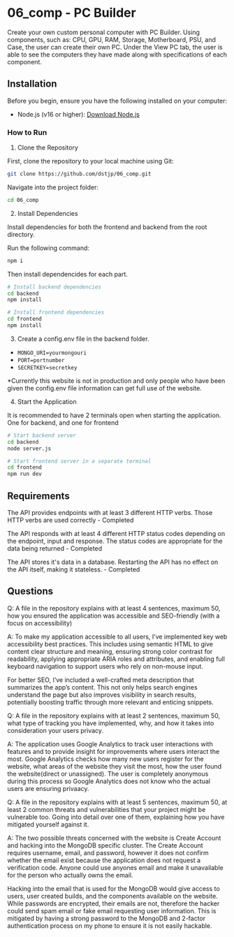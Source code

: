 # 06_comp - PC Builder

Create your own custom personal computer with PC Builder. Using components, such as: CPU, GPU, RAM, Storage, Motherboard, PSU, and Case, the user can create their own PC. Under the View PC tab, the user is able to see the computers they have made along with specifications of each component.

## Installation

Before you begin, ensure you have the following installed on your computer:

- Node.js (v16 or higher): [Download Node.js](https://nodejs.org/en)

### How to Run

1. Clone the Repository

First, clone the repository to your local machine using Git:

```bash
git clone https://github.com/dstjp/06_comp.git
```

Navigate into the project folder:

```bash
cd 06_comp
```

2. Install Dependencies

Install dependencies for both the frontend and backend from the root directory.

Run the following command:

```bash
npm i
```

Then install dependencides for each part.

```bash
# Install backend dependencies
cd backend
npm install

# Install frontend dependencies
cd frontend
npm install
```

3. Create a config.env file in the backend folder.

- `MONGO_URI=yourmongouri`
- `PORT=portnumber`
- `SECRETKEY=secretkey`

\*Currently this website is not in production and only people who have been given the config.env file information can get full use of the website.

4. Start the Application

It is recommended to have 2 terminals open when starting the application. One for backend, and one for frontend

```bash
# Start backend server
cd backend
node server.js

# Start frontend server in a separate terminal
cd frontend
npm run dev
```

## Requirements

The API provides endpoints with at least 3 different HTTP verbs. Those HTTP verbs are used correctly - Completed

The API responds with at least 4 different HTTP status codes depending on the endpoint, input and response. The status codes are appropriate for the data being returned - Completed

The API stores it's data in a database. Restarting the API has no effect on the API itself, making it stateless. - Completed

## Questions

Q: A file in the repository explains with at least 4 sentences, maximum 50, how you ensured the application was accessible and SEO-friendly (with a focus on accessibility)

A: To make my application accessible to all users, I’ve implemented key web accessibility best practices. This includes using semantic HTML to give content clear structure and meaning, ensuring strong color contrast for readability, applying appropriate ARIA roles and attributes, and enabling full keyboard navigation to support users who rely on non-mouse input.

For better SEO, I’ve included a well-crafted meta description that summarizes the app’s content. This not only helps search engines understand the page but also improves visibility in search results, potentially boosting traffic through more relevant and enticing snippets.

Q: A file in the repository explains with at least 2 sentences, maximum 50, what type of tracking you have implemented, why, and how it takes into consideration your users privacy.

A: The application uses Google Analytics to track user interactions with features and to provide insight for improvements where users interact the most. Google Analytics checks how many new users register for the website, what areas of the website they visit the most, how the user found the website(direct or unassigned). The user is completely anonymous during this process so Google Analytics does not know who the actual users are ensuring privaacy.

Q: A file in the repository explains with at least 5 sentences, maximum 50, at least 2 common threats and vulnerabilities that your project might be vulnerable too. Going into detail over one of them, explaining how you have mitigated yourself against it.

A: The two possible threats concerned with the website is Create Account and hacking into the MongoDB specific cluster. The Create Account requires username, email, and password, however it does not confirm whether the email exist because the application does not request a verification code. Anyone could use anyones email and make it unavailable for the person who actually owns the email.

Hacking into the email that is used for the MongoDB would give access to users, user created builds, and the components available on the website. While passwords are encrypted, their emails are not, therefore the hacker could send spam email or fake email requesting user information. This is mitigated by having a strong password to the MongoDB and 2-factor authentication process on my phone to ensure it is not easily hackable.
